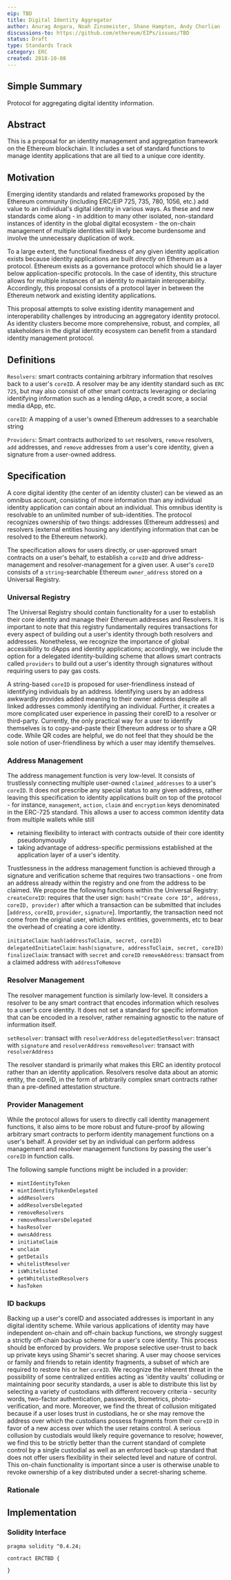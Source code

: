 ```yaml
---
eip: TBD
title: Digital Identity Aggregator
author: Anurag Angara, Noah Zinsmeister, Shane Hampton, Andy Chorlian
discussions-to: https://github.com/ethereum/EIPs/issues/TBD
status: Draft
type: Standards Track
category: ERC
created: 2018-10-08
---
```


## Simple Summary
Protocol for aggregating digital identity information.

## Abstract
This is a proposal for an identity management and aggregation framework on the Ethereum blockchain. It includes a set of standard functions to manage identity applications that are all tied to a unique core identity.

## Motivation
Emerging identity standards and related frameworks proposed by the Ethereum community (including ERC/EIP 725, 735, 780, 1056, etc.) add value to an individual's digital identity in various ways. As these and new standards come along - in addition to many other isolated, non-standard instances of identity in the global digital ecosystem - the on-chain management of multiple identities will likely become burdensome and involve the unnecessary duplication of work.

To a large extent, the functional fixedness of any given identity application exists because identity applications are built *directly* on Ethereum as a protocol. Ethereum exists as a governance protocol which should lie a layer below application-specific protocols. In the case of identity, this structure allows for multiple instances of an identity to maintain interoperability. Accordingly, this proposal consists of a protocol layer in between the Ethereum network and existing identity applications.

This proposal attempts to solve existing identity management and interoperability challenges by introducing an aggregatory identity protocol. As identity clusters become more comprehensive, robust, and complex, all stakeholders in the digital identity ecosystem can benefit from a standard identity management protocol.

## Definitions
`Resolvers`: smart contracts containing arbitrary information that resolves back to a user's `coreID`. A resolver may be any identity standard such as  `ERC 725`, but may also consist of other smart contracts leveraging or declaring identifying information such as a lending dApp, a credit score, a social media dApp, etc.

`coreID`: A mapping of a user's owned Ethereum addresses to a searchable string

`Providers`: Smart contracts authorized to `set` resolvers, `remove` resolvers, `add` addresses, and `remove` addresses from a user's core identity, given a signature from a user-owned address.

## Specification
A core digital identity (the center of an identity cluster) can be viewed as an omnibus account, consisting of more information than any individual identity application can contain about an individual. This omnibus identity is resolvable to an unlimited number of sub-identities. The protocol recognizes ownership of two things: addresses (Ethereum addresses) and resolvers (external entities housing any identifying information that can be resolved to the Ethereum network).

The specification allows for users directly, or user-approved smart contracts on a user's behalf, to establish a `coreID` and drive address-management and resolver-management for a given user. A user's `coreID` consists of a `string`-searchable Ethereum `owner_address` stored on a Universal Registry.


### Universal Registry
The Universal Registry should contain functionality for a user to establish their core identity and manage their Ethereum addresses and Resolvers. It is important to note that this registry fundamentally requires transactions for every aspect of building out a user's identity through both resolvers and addresses. Nonetheless, we recognize the importance of global accessibility to dApps and identity applications; accordingly, we include the option for a delegated identity-building scheme that allows smart contracts called `providers` to build out a user's identity through signatures without requiring users to pay gas costs.

A string-based `coreID` is proposed for user-friendliness instead of identifying individuals by an address. Identifying users by an address awkwardly provides added meaning to their owner address despite all linked addresses commonly identifying an individual. Further, it creates a more complicated user experience in passing their coreID to a resolver or third-party. Currently, the only practical way for a user to identify themselves is to copy-and-paste their Ethereum address or to share a QR code. While QR codes are helpful, we do not feel that they should be the sole notion of user-friendliness by which a user may identify themselves.

### Address Management
The address management function is very low-level. It consists of trustlessly connecting multiple user-owned `claimed_addresses` to a user's `coreID`. It does not prescribe any special status to any given address, rather leaving this specification to identity applications built on top of the protocol - for instance, `management`, `action`, `claim` and `encryption` keys denominated in the ERC-725 standard. This allows a user to access common identity data from multiple wallets while still
- retaining flexibility to interact with contracts outside of their core identity pseudonymously
- taking advantage of address-specific permissions established at the application layer of a user's identity.

Trustlessness in the address management function is achieved through a signature and verification scheme that requires two transactions - one from an address already within the registry and one from the address to be claimed.
We propose the following functions within the Universal Registry:
`createCoreID`: requires that the user sign: `hash("Create core ID", address, coreID, provider)` after which a transaction can be submitted that includes [`address`, `coreID`, `provider`, `signature`]. Importantly, the transaction need not come from the original user, which allows entities, governments, etc to bear the overhead of creating a core identity.

`initiateClaim`: `hash(addressToClaim, secret, coreID)`
`delegatedInitiateClaim`: `hash(signature, addressToClaim, secret, coreID)`
`finalizeClaim`: transact with `secret` and `coreID`
`removeAddress`: transact from a claimed address with `addressToRemove`


### Resolver Management
The resolver management function is similarly low-level. It considers a resolver to be any smart contract that encodes information which resolves to a user's core identity. It does not set a standard for specific information that can be encoded in a resolver, rather remaining agnostic to the nature of information itself.

`setResolver`: transact with `resolverAddress`
`delegatedSetResolver`: transact with `signature` and `resolverAddress`
`removeResolver`: transact with `resolverAddress`

The resolver standard is primarily what makes this ERC an identity protocol rather than an identity application. Resolvers resolve data about an atomic entity, the coreID, in the form of arbitrarily complex smart contracts rather than a pre-defined attestation structure.

### Provider Management
While the protocol allows for users to directly call identity management functions, it also aims to be more robust and future-proof by allowing arbitrary smart contracts to perform identity management functions on a user's behalf. A provider set by an individual can perform address management and resolver management functions by passing the user's `coreID` in function calls.


The following sample functions might be included in a provider:


- `mintIdentityToken`
- `mintIdentityTokenDelegated`
- `addResolvers`
- `addResolversDelegated`
- `removeResolvers`
- `removeResolversDelegated`
- `hasResolver`
- `ownsAddress`
- `initiateClaim`
- `unclaim`
- `getDetails`
- `whitelistResolver`
- `isWhitelisted`
- `getWhitelistedResolvers`
- `hasToken`

### ID backups
Backing up a user's coreID and associated addresses is important in any digital identity scheme. While various applications of identity may have independent on-chain and off-chain backup functions, we strongly suggest a strictly off-chain backup scheme for a user's core identity. This process should be enforced by providers. We propose selective user-trust to back up private keys using Shamir's secret sharing. A user may choose services or family and friends to retain identity fragments, a subset of which are required to restore his or her `coreID`. We recognize the inherent threat in the possibility of some centralized entities acting as 'identity vaults' colluding or maintaining poor security standards, a user is able to distribute this list by selecting a variety of custodians with different recovery criteria - security words, two-factor authentication, passwords, biometrics, photo-verification, and more. Moreover, we find the threat of collusion mitigated because if a user loses trust in custodians, he or she may remove the address over which the custodians possess fragments from their `coreID` in favor of a new access over which the user retains control. A serious collusion by custodials would likely require governance to resolve; however, we find this to be strictly better than the current standard of complete control by a single custodial as well as an enforced back-up standard that does not offer users flexibility in their selected level and nature of control. This on-chain functionality is important since a user is otherwise unable to revoke ownership of a key distributed under a secret-sharing scheme.

### Rationale

## Implementation
### Solidity Interface
```
pragma solidity ^0.4.24;

contract ERCTBD {

}
```
